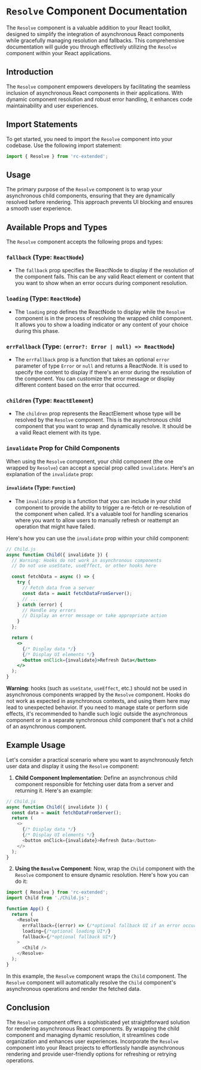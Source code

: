 # `Resolve` Component Documentation

The `Resolve` component is a valuable addition to your React toolkit, designed to simplify the integration of asynchronous React components while gracefully managing resolution and fallbacks. This comprehensive documentation will guide you through effectively utilizing the `Resolve` component within your React applications.

## Introduction

The `Resolve` component empowers developers by facilitating the seamless inclusion of asynchronous React components in their applications. With dynamic component resolution and robust error handling, it enhances code maintainability and user experiences.

## Import Statements

To get started, you need to import the `Resolve` component into your codebase. Use the following import statement:

```javascript
import { Resolve } from 'rc-extended';
```

## Usage

The primary purpose of the `Resolve` component is to wrap your asynchronous child components, ensuring that they are dynamically resolved before rendering. This approach prevents UI blocking and ensures a smooth user experience.

## Available Props and Types

The `Resolve` component accepts the following props and types:

### `fallback` (Type: `ReactNode`)

- The `fallback` prop specifies the ReactNode to display if the resolution of the component fails. This can be any valid React element or content that you want to show when an error occurs during component resolution.

### `loading` (Type: `ReactNode`)

- The `loading` prop defines the ReactNode to display while the `Resolve` component is in the process of resolving the wrapped child component. It allows you to show a loading indicator or any content of your choice during this phase.

### `errFallback` (Type: `(error?: Error | null) => ReactNode`)

- The `errFallback` prop is a function that takes an optional `error` parameter of type `Error` or `null` and returns a ReactNode. It is used to specify the content to display if there's an error during the resolution of the component. You can customize the error message or display different content based on the error that occurred.

### `children` (Type: `ReactElement`)

- The `children` prop represents the ReactElement whose type will be resolved by the `Resolve` component. This is the asynchronous child component that you want to wrap and dynamically resolve. It should be a valid React element with its type.

### `invalidate` Prop for Child Components

When using the `Resolve` component, your child component (the one wrapped by `Resolve`) can accept a special prop called `invalidate`. Here's an explanation of the `invalidate` prop:

#### `invalidate` (Type: `Function`)

- The `invalidate` prop is a function that you can include in your child component to provide the ability to trigger a re-fetch or re-resolution of the component when called. It's a valuable tool for handling scenarios where you want to allow users to manually refresh or reattempt an operation that might have failed.

Here's how you can use the `invalidate` prop within your child component:

```jsx
// Child.js
async function Child({ invalidate }) {
  // Warning: Hooks do not work in asynchronous components
  // Do not use useState, useEffect, or other hooks here

  const fetchData = async () => {
    try {
      // Fetch data from a server
      const data = await fetchDataFromServer();
      // ...
    } catch (error) {
      // Handle any errors
      // Display an error message or take appropriate action
    }
  };

  return (
    <>
      {/* Display data */}
      {/* Display UI elements */}
      <button onClick={invalidate}>Refresh Data</button>
    </>
  );
}
```

**Warning**: hooks (such as `useState`, `useEffect`, etc.) should not be used in asynchronous components wrapped by the `Resolve` component. Hooks do not work as expected in asynchronous contexts, and using them here may lead to unexpected behavior. If you need to manage state or perform side effects, it's recommended to handle such logic outside the asynchronous component or in a separate synchronous child component that's not a child of an asynchronous component.

## Example Usage

Let's consider a practical scenario where you want to asynchronously fetch user data and display it using the `Resolve` component:

1. **Child Component Implementation**: Define an asynchronous child component responsible for fetching user data from a server and returning it. Here's an example:

```javascript
// Child.js
async function Child({ invalidate }) {
  const data = await fetchDataFromServer();
  return (
    <>
      {/* Display data */}
      {/* Display UI elements */}
      <button onClick={invalidate}>Refresh Data</button>
    </>
  );
}
```

2. **Using the `Resolve` Component**: Now, wrap the `Child` component with the `Resolve` component to ensure dynamic resolution. Here's how you can do it:

```javascript
import { Resolve } from 'rc-extended';
import Child from './Child.js';

function App() {
  return (
    <Resolve
      errFallback={(error) => (/*optional fallback UI if an error occurred*/)}
      loading={/*optional loading UI*/}
      fallback={/*optional fallback UI*/}
    >
      <Child />
    </Resolve>
  );
}
```

In this example, the `Resolve` component wraps the `Child` component. The `Resolve` component will automatically resolve the `Child` component's asynchronous operations and render the fetched data.

## Conclusion

The `Resolve` component offers a sophisticated yet straightforward solution for rendering asynchronous React components. By wrapping the child component and managing dynamic resolution, it streamlines code organization and enhances user experiences. Incorporate the `Resolve` component into your React projects to effortlessly handle asynchronous rendering and provide user-friendly options for refreshing or retrying operations.